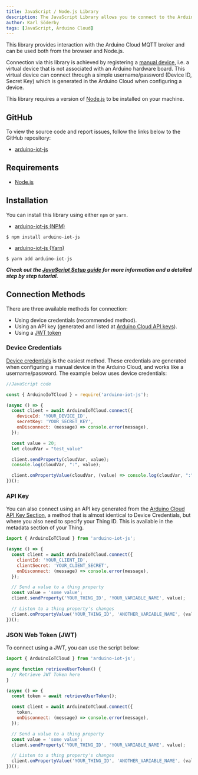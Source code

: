 ```yaml
---
title: JavaScript / Node.js Library
description: The JavaScript Library allows you to connect to the Arduino Cloud using Node.js.
author: Karl Söderby
tags: [JavaScript, Arduino Cloud]
---
```


This library provides interaction with the Arduino Cloud MQTT broker and can be used both from the browser and Node.js.

Connection via this library is achieved by registering a [manual device](/arduino-cloud/hardware/devices#manual-devices), i.e. a virtual device that is not associated with an Arduino hardware board. This virtual device can connect through a simple username/password (Device ID, Secret Key) which is generated in the Arduino Cloud when configuring a device.

This library requires a version of [Node.js](https://nodejs.org/en/download/current) to be installed on your machine.

## GitHub

To view the source code and report issues, follow the links below to the GitHub repository:
- [arduino-iot-js](https://github.com/arduino/arduino-iot-js)

## Requirements

- [Node.js](https://nodejs.org/en/download/current)

## Installation

You can install this library using either `npm` or `yarn`.

- [arduino-iot-js (NPM)](https://www.npmjs.com/package/arduino-iot-js)
```
$ npm install arduino-iot-js
```

- [arduino-iot-js (Yarn)](https://yarnpkg.com/package?q=arduino%20cloud&name=arduino-iot-js)
```
$ yarn add arduino-iot-js
```

***Check out the [JavaScript Setup guide](/arduino-cloud/guides/javascript) for more information and a detailed step by step tutorial.***  

## Connection Methods

There are three available methods for connection:
- Using device credentials (recommended method). 
- Using an API key (generated and listed at [Arduino Cloud API keys](https://app.arduino.cc/app-keys)).
- Using a [JWT token](https://jwt.io/)

### Device Credentials

[Device credentials](/arduino-cloud/hardware/devices#secret-key--device-id) is the easiest method. These credentials are generated when configuring a manual device in the Arduino Cloud, and works like a username/password. The example below uses device credentials:

```js
//JavaScript code

const { ArduinoIoTCloud } = require('arduino-iot-js');

(async () => {
  const client = await ArduinoIoTCloud.connect({
    deviceId: 'YOUR_DEVICE_ID',
    secretKey: 'YOUR_SECRET_KEY',
    onDisconnect: (message) => console.error(message),
  });

  const value = 20;
  let cloudVar = "test_value"

  client.sendProperty(cloudVar, value);
  console.log(cloudVar, ":", value);

  client.onPropertyValue(cloudVar, (value) => console.log(cloudVar, ":", value));
})();
```

### API Key

You can also connect using an API key generated from the [Arduino Cloud API Key Section](https://app.arduino.cc/api-keys), a method that is almost identical to Device Credentials, but where you also need to specify your Thing ID. This is available in the metadata section of your Thing.

```js
import { ArduinoIoTCloud } from 'arduino-iot-js';

(async () => {
  const client = await ArduinoIoTCloud.connect({
    clientId: 'YOUR_CLIENT_ID',
    clientSecret: 'YOUR_CLIENT_SECRET',
    onDisconnect: (message) => console.error(message),
  });

  // Send a value to a thing property
  const value = 'some value';
  client.sendProperty('YOUR_THING_ID', 'YOUR_VARIABLE_NAME', value);

  // Listen to a thing property's changes
  client.onPropertyValue('YOUR_THING_ID', 'ANOTHER_VARIABLE_NAME', (value) => console.log(value));
})();
```

### JSON Web Token (JWT)

To connect using a JWT, you can use the script below:

```js
import { ArduinoIoTCloud } from 'arduino-iot-js';

async function retrieveUserToken() {
  // Retrieve JWT Token here
}

(async () => {
  const token = await retrieveUserToken();

  const client = await ArduinoIoTCloud.connect({
    token,
    onDisconnect: (message) => console.error(message),
  });

  // Send a value to a thing property
  const value = 'some value';
  client.sendProperty('YOUR_THING_ID', 'YOUR_VARIABLE_NAME', value);

  // Listen to a thing property's changes
  client.onPropertyValue('YOUR_THING_ID', 'ANOTHER_VARIABLE_NAME', (value) => console.log(value));
})();
```
